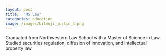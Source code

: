 ```yaml
---
layout: post
title:  "MS Law"
categories: education
image: /images/bitmoji_justin_4.png
---
```


Graduated from Northwestern Law School with a Master of Science in Law. 
Studied securities regulation, diffusion of innovation, and intellectual property law.

